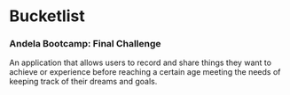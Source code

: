 # Bucketlist
<h3>Andela Bootcamp: Final Challenge</h3>
An application that allows users  to record and share things they want to achieve or experience before reaching a certain age meeting the needs of keeping track of their dreams and goals.
